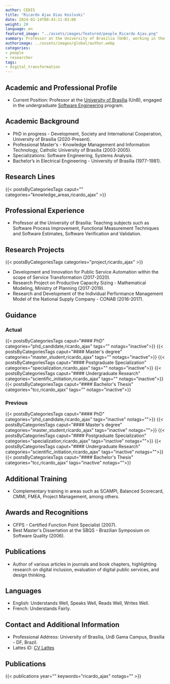 ```yaml
---
author: CEDIS
title: "Ricardo Ajax Dias Kosloski"
date: 2024-02-14T00:43:11-03:00
weight: 20
language: en
featured_image: "../assets/images/featured/people_Ricardo Ajax.png"
summary: Professor at the University of Brasília (UnB), working in the undergraduate Software Engineering program.
authorimage: ../assets/images/global/author.webp
categories:
- people
- researcher
tags: 
- digital_transformation
---
```

## Academic and Professional Profile
- Current Position: Professor at the [University of Brasília](https://www.unb.br/) (UnB), engaged in the undergraduate [Software Engineering](http://software.unb.br/) program.
## Academic Background
- PhD in progress - Development, Society and International Cooperation, University of Brasília (2020-Present).
- Professional Master's - Knowledge Management and Information Technology, Catholic University of Brasília (2003-2005).
- Specializations: Software Engineering, Systems Analysis.
- Bachelor’s in Electrical Engineering - University of Brasília (1977-1981).
## Research Lines
{{< postsByCategoriesTags caput="" categories="knowledge_areas,ricardo_ajax" >}}
## Professional Experience
- Professor at the University of Brasília: Teaching subjects such as Software Process Improvement, Functional Measurement Techniques and Software Estimates, Software Verification and Validation.
## Research Projects
{{< postsByCategoriesTags categories="project,ricardo_ajax" >}}
- Development and Innovation for Public Service Automation within the scope of Service Transformation (2017-2020).
- Research Project on Productive Capacity Sizing - Mathematical Modeling, Ministry of Planning (2017-2019).
- Research and Development of the Individual Performance Management Model of the National Supply Company - CONAB (2016-2017).
## Guidance
### Actual
{{< postsByCategoriesTags caput="#### PhD" categories="phd_candidate,ricardo_ajax" tags="" notags="inactive">}}
{{< postsByCategoriesTags caput="#### Master's degree" categories="master_student,ricardo_ajax" tags="" notags="inactive">}}
{{< postsByCategoriesTags caput="#### Postgraduate Specialization" categories="specialization,ricardo_ajax" tags="" notags="inactive">}}
{{< postsByCategoriesTags caput="#### Undergraduate Research" categories="scientific_initiation,ricardo_ajax" tags="" notags="inactive">}}
{{< postsByCategoriesTags caput="#### Bachelor's Thesis" categories="tcc,ricardo_ajax" tags="" notags="inactive">}}

### Previous
{{< postsByCategoriesTags caput="#### PhD" categories="phd_candidate,ricardo_ajax" tags="inactive" notags="">}}
{{< postsByCategoriesTags caput="#### Master's degree" categories="master_student,ricardo_ajax" tags="inactive" notags="">}}
{{< postsByCategoriesTags caput="#### Postgraduate Specialization" categories="specialization,ricardo_ajax" tags="inactive" notags="">}}
{{< postsByCategoriesTags caput="#### Undergraduate Research" categories="scientific_initiation,ricardo_ajax" tags="inactive" notags="">}}
{{< postsByCategoriesTags caput="#### Bachelor's Thesis" categories="tcc,ricardo_ajax" tags="inactive" notags="">}}
## Additional Training
- Complementary training in areas such as SCAMPI, Balanced Scorecard, CMMI, FMEA, Project Management, among others.
## Awards and Recognitions
- CFPS - Certified Function Point Specialist (2007).
- Best Master's Dissertation at the SBQS - Brazilian Symposium on Software Quality (2006).
## Publications
- Author of various articles in journals and book chapters, highlighting research on digital inclusion, evaluation of digital public services, and design thinking.
## Languages
- English: Understands Well, Speaks Well, Reads Well, Writes Well.
- French: Understands Fairly.
## Contact and Additional Information
- Professional Address: University of Brasília, UnB Gama Campus, Brasília - DF, Brazil.
- Lattes iD: [CV Lattes](http://lattes.cnpq.br/8309011123228244)

## Publications
{{< publications year="" keywords="ricardo_ajax" notags="" >}}
